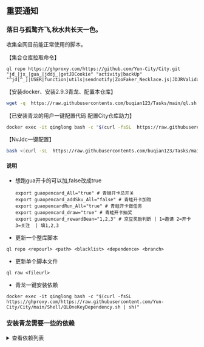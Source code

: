 ## 重要通知
### 落日与孤鹜齐飞,秋水共长天一色。
收集全网目前能正常使用的脚本。


【集合仓库拉取命令】
``` 
ql repo https://ghproxy.com/https://github.com/Yun-City/City.git "jd_|jx_|gua_|jddj_|getJDCookie" "activity|backUp" "^jd[^_]|USER|function|utils|sendnotify|ZooFaker_Necklace.js|JDJRValidator_|sign_graphics_validate|ql"
```

【安装docker、安装2.9.3青龙、配置本仓库】

```bash
wget -q  https://raw.githubusercontents.com/buqian123/Tasks/main/ql.sh -O ql.sh && bash ql.sh
```


【已安装青龙的用户一键配置代码 配置City仓库助力】

```bash
docker exec -it qinglong bash -c "$(curl -fsSL  https://raw.githubusercontents.com/buqian123/Tasks/main/1customCDN.sh)"
```



【NvJdc一键配置】

```bash
bash <(curl -sL  https://raw.githubusercontents.com/buqian123/Tasks/main/onekey-install-nvjdc.sh)
```

#### 说明



* 想跑gua开卡的可以加,false改成true
    ```
	export guaopencard_All="true" # 青蛙开卡总开关
    export guaopencard_addSku_All="false" # 青蛙开卡加购
    export guaopencardRun_All="true" # 青蛙开卡做任务
    export guaopencard_draw="true" # 青蛙开卡抽奖
	export guaopencard_rewardBean="1,2,3" # 京豆奖励判断 | 1=邀请 2=开卡 3=关注  | 填1,2,3
    ```


 - 更新一个整库脚本
 ```
 ql repo <repourl> <path> <blacklist> <dependence> <branch>
 ```

 - 更新单个脚本文件
 ```
 ql raw <fileurl>
 ```
 - 青龙一键安装依赖
 ```
 docker exec -it qinglong bash -c "$(curl -fsSL https://ghproxy.com/https://raw.githubusercontent.com/Yun-City/City/main/Shell/QLOneKeyDependency.sh | sh)"
 ```
 
### 安装青龙需要一些的依赖
<details>
<summary>查看依赖列表</summary>


* 最新青龙支持安装依赖需要啥依赖，去依赖管理添加即可，简单方便
* 遇到Cannot find module 'xxxxxx'报错就进入青龙容器
* docker exec -it QL(自己容器名) bash
* pnpm install xxxxx(报错中引号里的复制过来)

 

 安装青龙的一些依赖，按需求安装
* docker exec -it qinglong(自己容器名) bash -c "npm install -g typescript"

* docker exec -it qinglong bash -c "npm install axios date-fns"

* docker exec -it qinglong bash -c "npm install crypto -g"

* docker exec -it qinglong bash -c "npm install png-js"

* docker exec -it qinglong bash -c "npm install -g npm"

* docker exec -it qinglong bash -c "pnpm i png-js"

* docker exec -it qinglong bash -c "pip3 install requests"

* docker exec -it qinglong bash -c "apk add --no-cache build-base g++ cairo-dev pango-dev giflib-dev && cd scripts && npm install canvas --build-from-source"

* docker exec -it qinglong bash -c "apk add python3 zlib-dev gcc jpeg-dev python3-dev musl-dev freetype-dev"

* docker exec -it qinglong bash -c "cd /ql/scripts/ && apk add --no-cache build-base g++ cairo-dev pango-dev giflib-dev && npm i && npm i -S ts-node typescript @types/node date-fns axios png-js canvas --build-from-source"

或者

* npm install -g png-js
* npm install -g date-fns
* npm install -g axios
* npm install -g crypto-js
* npm install -g ts-md5
* npm install -g tslib
* npm install -g @types/node
* npm install -g requests

</details>








